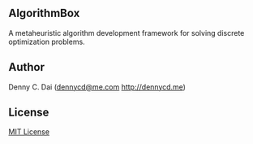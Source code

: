 ## AlgorithmBox

A metaheuristic algorithm development framework for solving discrete optimization problems.



## Author 
Denny C. Dai (<dennycd@me.com> <http://dennycd.me>)


## License 
[MIT License](http://opensource.org/licenses/MIT) 